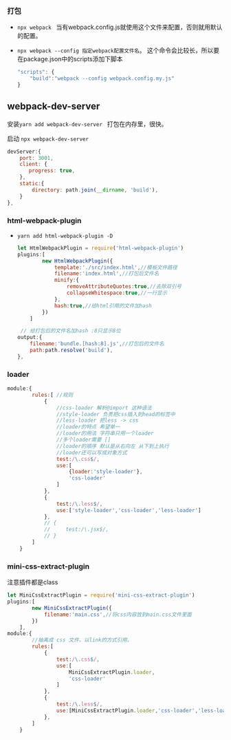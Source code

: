 ### 打包

- `npx webpack `  当有webpack.config.js就使用这个文件来配置，否则就用默认的配置。

- `npx webpack --config 指定webpack配置文件名`。 这个命令会比较长，所以要在package.json中的scripts添加下脚本 

  ```js
  "scripts": {
      "build":"webpack --config webpack.config.my.js"
  }
  ```

## webpack-dev-server

 安装`yarn add webpack-dev-server `  打包在内存里，很快。

启动  `npx webpack-dev-server`

```js
devServer:{
    port: 3001,
    client: {
       progress: true,
    },
    static:{
        directory: path.join(__dirname, 'build'), 
    }
},
```

### html-webpack-plugin

- `yarn add html-webpack-plugin -D` 

  ```js
  let HtmlWebpackPlugin = require('html-webpack-plugin')
  plugins:[
          new HtmlWebpackPlugin({
              template:'./src/index.html',//模板文件路径
              filename:'index.html',//打包后文件名
              minify:{
                  removeAttributeQuotes:true,//去除双引号
                  collapseWhitespace:true,//一行显示
              },
              hash:true,//给html引用的文件加hash
          })
      ]
  
   // 给打包后的文件名加hash :8只显示8位
  output:{
      filename:'bundle.[hash:8].js',//打包后的文件名
      path:path.resolve('build'),
  },
  ```

  

  

### loader

```js
module:{ 
        rules:[ //规则
            {
                //css-loader 解析@import 这种语法
                //style-loader 负责把css插入到head的标签中
                //less-loader 把less -> css
                //loader的特点 希望单一
                //loader的用法 字符串只用一个loader
                //多个loader需要 []
                //loader的顺序 默认是从右向左 从下到上执行
                //loader还可以写成对象方式
                test:/\.css$/,
                use:[
                    {loader:'style-loader'},
                    'css-loader'
                ]
            },
            {
                test:/\.less$/,
                use:['style-loader','css-loader','less-loader']
            },
            // {
            //     test:/\.jsx$/,
            // }
        ]
    }
```

### mini-css-extract-plugin  

注意插件都是class

```js
let MiniCssExtractPlugin = require('mini-css-extract-plugin')
plugins:[
        new MiniCssExtractPlugin({
            filename:'main.css',//将css内容放到main.css文件里面
        })
    ],
module:{ 
    	//抽离成 css 文件，以link的方式引用。
        rules:[
            {
                test:/\.css$/,
                use:[
                    MiniCssExtractPlugin.loader,
                    'css-loader'
                ]
            },
            {
                test:/\.less$/,
                use:[MiniCssExtractPlugin.loader,'css-loader','less-loader']
            },
        ]
    }  
```



